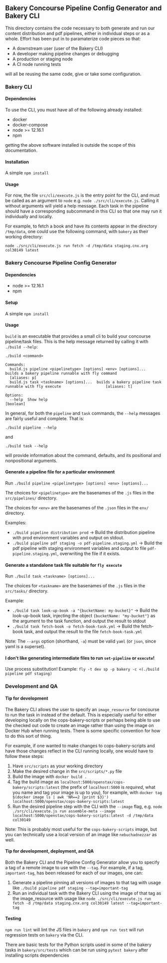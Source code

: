 ## Bakery Concourse Pipeline Config Generator and Bakery CLI

This directory contains the code necessary to both generate and run our content distribution and pdf pipelines, either in individual steps or as a whole. Effort has been put in to paramaterize code pieces so that:
- A downstream user (user of the Bakery CLI)
- A developer making pipeline changes or debugging
- A production or staging node
- A CI node running tests

will all be reusing the same code, give or take some configuration.

### Bakery CLI

#### Dependencies
To use the CLI, you must have all of the following already installed:
- docker
- docker-compose
- node >= 12.16.1
- npm

getting the above software installed is outside the scope of this documentation.

#### Installation
A simple `npm install`

#### Usage
For now, the file `src/cli/execute.js` is the entry point for the CLI, and must be called as an argument to `node` e.g. `node ./src/cli/execute.js`. Calling it without arguments will yield a help message. Each task in the pipeline should have a corresponding subcommand in this CLI so that one may run it individually and locally.

For example, to fetch a book and have its contents appear in the directory `/tmp/data`, one could use the following command, with `bakery` as their working directory:

`node ./src/cli/execute.js run fetch -d /tmp/data staging.cnx.org col30149 latest`

### Bakery Concourse Pipeline Config Generator

#### Dependencies
- node >= 12.16.1
- npm

#### Setup
A simple `npm install`

#### Usage
`build` is an executable that provides a small cli to build your concourse pipeline/task files. This is the help message returned by calling it with `./build --help`:
```
./build <command>

Commands:
  build.js pipeline <pipelinetype> [options] <env> [options]...  builds a bakery pipeline runnable with fly command
  [aliases: p]
  build.js task <taskname> [options]...  builds a bakery pipeline task runnable with fly execute                    [aliases: t]

Options:
  --help  Show help                                                                                  [boolean]
```

In general, for both the `pipeline` and `task` commands, the `--help` messages are fairly useful and complete. That is:

`./build pipeline --help`

and

`./build task --help`

will provide information about the command, defaults, and its positional and nonpositional arguments.

#### Generate a pipeline file for a particular environment
Run `./build pipeline <pipelinetype> [options] <env> [options]...`

The choices for `<pipelinetype>` are the basenames of the `.js` files in the `src/pipelines/` directory.

The choices for `<env>` are the basenames of the `.json` files in the `env/` directory.

Examples:
- `./build pipeline distribution prod` -> Build the distribution pipeline with prod environment variables and output on stdout.
- `./build pipeline pdf staging -o pdf-pipeline.staging.yml` -> Build the pdf pipeline with staging environment variables and output to file `pdf-pipeline.staging.yml`, overwriting the file if it exists.

#### Generate a standalone task file suitable for `fly execute`
Run `./build task <taskname> [options]...`

The choices for `<taskname>` are the basenames of the `.js` files in the `src/tasks/` directory.

Example:
- `./build task look-up-book -a "{bucketName: my-bucket}"` -> Build the look-up-book task, injecting the object `{bucketName: "my-bucket"}` as the argument to the task function, and output the result to stdout
- `./build task fetch-book -o fetch-book-task.yml` -> Build the fetch-book task, and output the result to the file `fetch-book-task.yml`

Note: The `--args` option (shorthand, `-a`) must be valid `yaml` (or `json`, since yaml is a superset).

#### I don't like generating intermediate files to run `set-pipeline` or `execute`!
Use process substitution!
Example: `fly -t dev sp -p bakery -c <(./build pipeline pdf staging)`

### Development and QA

#### Tip for development

The Bakery CLI allows the user to specify an `image_resource` for concourse to run the task in instead of the default. This is especially useful for either developing locally on the cops-bakery-scripts or perhaps being able to use the checked out code to create an image rather than using the image on Docker Hub when running tests. There is some specific convention for how to do this sort of thing.

For example, if one wanted to make changes to cops-bakery-scripts and have those changes reflect in the CLI running locally, one would have to follow these steps:
1. Have `src/scripts` as your working directory
2. Make the desired change in the `src/scripts/*.py` file
3. Build the image with `docker build .`
4. Tag the build image as `localhost:5000/openstax/cops-bakery/scripts:latest` (the prefix of `localhost:5000` is *required*, what you name and tag your image is up to you), for example, with `docker tag $(docker image ls | awk 'NR==2 {print $3}') localhost:5000/openstax/cops-bakery-scripts:latest`
5. Run the desired pipeline step with the CLI with the `--image` flag, e.g. `node ./src/cli/execute.js run assemble-meta --image localhost:5000/openstax/cops-bakery-scripts:latest -d /tmp/data col30149`

Note: This is probably most useful for the `cops-bakery-scripts` image, but you can technically use a local version of an image like `nebuchadnezzar` as well.

#### Tip for development, deployment, and QA

Both the Bakery CLI and the Pipeline Config Generator allow you to specify a tag of a remote image to use with the `--tag`. For example, if a tag, `important-tag`, has been released for each of our images, one can:
1. Generate a pipeline pinning all versions of images to that tag with usage like `./build pipeline pdf staging --tag=important-tag`
2. Run an individual task with the Bakery CLI using the image of that tag as the image_resource with usage like `node ./src/cli/execute.js run fetch -d /tmp/data staging.cnx.org col30149 latest --tag=important-tag`

#### Testing
`npm run lint` will lint the JS files in `bakery` and `npm run test` will run regression tests on `bakery` via the CLI.

There are basic tests for the Python scripts used in some of the bakery tasks in `bakery/src/tests` which can be run using `pytest bakery` after installing scripts dependencies
